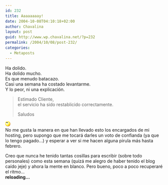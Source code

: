 ```yaml
---
id: 232
title: Aaaaaaaay!
date: 2004-10-08T04:10:18+02:00
author: Chavalina
layout: post
guid: http://www.wp.chavalina.net/?p=232
permalink: /2004/10/08/post-232/
categories:
  - Metaposts
---
```

Ha dolido.  
Ha dolido mucho.  
Es que menudo batacazo.  
Casi una semana ha costado levantarme.  
Y lo peor, ni una explicaci&oacute;n.

> Estimado Cliente,  
> el servicio ha sido restablicido correctamente.
> 
> Saludos

![emo](/imagenes/emoticonos/pensativo.gif)  
No me gusta la manera en que han llevado esto los encargados de mi hosting, pero supongo que me tocar&aacute; darles un voto de confianda (ya que lo tengo pagado&#8230;) y esperar a ver si me hacen alguna pirula m&aacute;s hasta febrero.

Creo que nunca he tenido tantas cosillas para escribir (sobre todo personales) como esta semana (quiz&aacute; me alegro de haber tenido el blog ca&iacute;do jeje) y ahora la mente en blanco. Pero bueno, poco a poco recuperar&eacute; el ritmo&#8230;  
**reloading&#8230;**